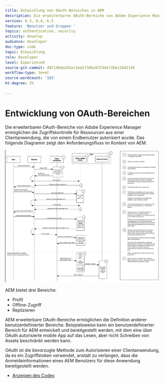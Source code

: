 ```yaml
---
title: Entwicklung von OAuth-Bereichen in AEM
description: Die erweiterbaren OAuth-Bereiche von Adobe Experience Manager ermöglichen die Zugriffskontrolle für Ressourcen von einer Clientanwendung, die von einem Endbenutzer autorisiert wurde. Das folgende Diagramm zeigt den Anforderungsfluss im Kontext von AEM.
version: 6.3, 6.4, 6.5
feature: 'Benutzer und Gruppen '
topics: authentication, security
activity: develop
audience: developer
doc-type: code
topic: Entwicklung
role: Developer
level: Experienced
source-git-commit: d9714b9a291ec3ee5f3dba9723de72bb120d2149
workflow-type: tm+mt
source-wordcount: '183'
ht-degree: 3%

---
```



# Entwicklung von OAuth-Bereichen

Die erweiterbaren OAuth-Bereiche von Adobe Experience Manager ermöglichen die Zugriffskontrolle für Ressourcen aus einer Clientanwendung, die von einem Endbenutzer autorisiert wurde. Das folgende Diagramm zeigt den Anforderungsfluss im Kontext von AEM.

![OAuth-Bereichsfluss](./assets/oauth-code-sample-develop/oauth-scopes-flow.png)

AEM bietet drei Bereiche:

* Profil
* Offline-Zugriff
* Replizieren

AEM erweiterbare OAuth-Bereiche ermöglichen die Definition anderer benutzerdefinierter Bereiche. Beispielsweise kann ein benutzerdefinierter Bereich für AEM entwickelt und bereitgestellt werden, mit dem eine über OAuth autorisierte mobile App auf das Lesen, aber nicht Schreiben von Assets beschränkt werden kann.

OAuth ist die bevorzugte Methode zum Autorisieren einer Clientanwendung, da es ein Zugriffstoken verwendet, anstatt zu verlangen, dass die Anmeldeinformationen eines AEM Benutzers für diese Anwendung bereitgestellt werden.

* [Anzeigen des Codes](https://github.com/Adobe-Consulting-Services/acs-aem-samples/blob/legacy/bundle/src/main/java/com/adobe/acs/samples/authentication/oauth/impl/SampleScopeWithPrivileges.java)
